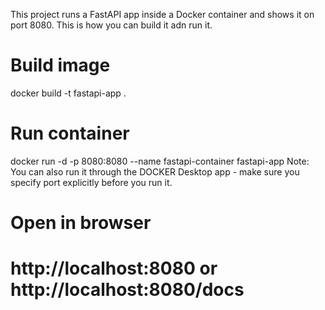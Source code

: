 This project runs a FastAPI app inside a Docker container and shows it on port 8080.
This is how you can build it adn run it. 

# Build image
docker build -t fastapi-app .

# Run container
docker run -d -p 8080:8080 --name fastapi-container fastapi-app
Note: You can also run it through the DOCKER Desktop app - make sure you specify port explicitly before you run it. 

# Open in browser
# http://localhost:8080 or http://localhost:8080/docs

